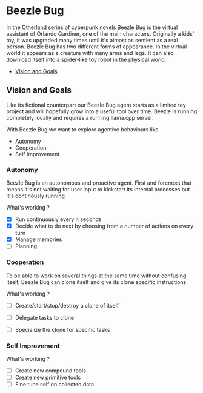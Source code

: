 # Beezle Bug
In the [Otherland](https://en.wikipedia.org/wiki/Otherland) series of cyberpunk novels Beezle Bug is the virtual assistant of Orlando Gardiner, one of the main characters.
Originally a kids' toy, it was upgraded many times until it's almost as sentient as a real person.
Beezle Bug has two different forms of appearance. In the virtual world it appears as a creature with many arms and legs. It can also download itself into a spider-like toy robot in the physical world.


* [Vision and Goals](#vision)


## Vision and Goals
Like its fictional counterpart our Beezle Bug agent starts as a limited toy project and will hopefully grow into a useful tool over time.
Beezle is running completely locally and requires a running llama.cpp server. 

With Beezle Bug we want to explore agentive behaviours like
* Autonomy
* Cooperation
* Self Improvement

### Autonomy
Beezle Bug is an autonomous and proactive agent. First and foremost that means it's not waiting for user input 
to kickstart its internal processes but it's continously running 

What's working ?
- [x] Run continuously every n seconds
- [x] Decide what to do next by choosing from a number of actions on every turn
- [x] Manage memories 
- [ ] Planning

### Cooperation
To be able to work on several things at the same time without confusing itself, Beezle Bug can clone itself and give its clone specific instructions.

What's working ?
- [ ] Create/start/stop/destroy a clone of itself
- [ ] Delegate tasks to clone
- [ ] Specialize the clone for specific tasks


### Self Improvement

What's working ?

- [ ] Create new compound tools
- [ ] Create new primitive tools
- [ ] Fine tune self on collected data
